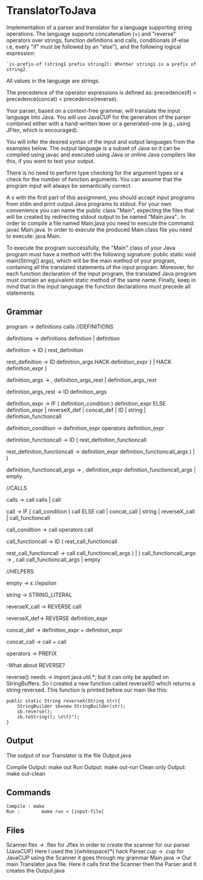 # TranslatorToJava

 Implementation of a parser and translator for a language supporting string operations. The language supports concatenation (+) and "reverse" operators over strings, function definitions and calls, conditionals (if-else i.e, every "if" must be followed by an "else"), and the following logical expression:

    `is-prefix-of (string1 prefix string2): Whether string1 is a prefix of string2.`

 All values in the language are strings.

 The precedence of the operator expressions is defined as: precedence(if) < precedence(concat) < precedence(reverse).

 Your parser, based on a context-free grammar, will translate the input language into Java. You will use JavaCUP for the generation of the parser combined either with a hand-written lexer or a generated-one (e.g., using JFlex, which is encouraged).

 You will infer the desired syntax of the input and output languages from the examples below. The output language is a subset of  Java so it can be compiled using javac and executed using Java or online Java compilers like this, if you want to test your output.

 There is no need to perform type checking for the argument types or a check for the number of function arguments. You can assume that the program input will always be semantically correct.

 A s with the first part of this assignment, you should accept input programs from stdin and print output Java programs to stdout. For your own convenience you can name the public class "Main", expecting the files that will be created by redirecting stdout output to be named "Main.java".. In order to compile a file named Main.java you need to execute the command: javac Main.java. In order to execute the produced Main.class file you need to execute: java Main.

 To execute the program successfully, the "Main" class of your Java program must have a method with the following signature: public static void main(String[] args), which will be the main method of your program, containing all the translated statements of the input program. Moreover, for each function declaration of the input program, the translated Java program must contain an equivalent static method of the same name. Finally, keep in mind that in the input language the function declarations must precede all statements.


## Grammar

   program →  definitions calls
   //DEFINITIONS
   
   definitions → definitions definition
   	          | definition

   definition → ID ( rest_definition

   rest_definition → ID definition_args HACK definition_expr }
   		          | ΗΑCK definition_expr }

   definition_args → , definition_args_rest
   		          | definition_args_rest

   definition_args_rest → ID definition_args
   
   definition_expr → IF ( definition_condition ) definition_expr ELSE  definition_expr
   		          | reverseX_def
   		          | concat_def
   		          | ID
   		          | string
   		          | definition_functioncall

   definition_condition → definition_expr operators definition_expr

   definition_functioncall → ID ( rest_definition_functioncall

   rest_definition_functioncall → definition_expr  definition_functioncall_args )
   				                 |   ) 

   definition_functioncall_args → , definition_expr   definition_functioncall_args
   				                 | empty
   
   //CALLS

   calls → call calls
   	   | call 

   call →   IF ( call_condition  ) call ELSE call
        | concat_call
        | string
   	  | reverseX_call
   	  | call_functioncall

   call_condition → call operators call

   call_functioncall → ID ( rest_call_functioncall

   rest_call_functioncall → call call_functioncall_args )
   			              |   )
   call_functioncall_args → , call call_functioncall_args
   			              | empty



   //HELPERS

   empty → ε               //epsilon

   string → STRING_LITERAL

   reverseX_call → REVERSE call

   reverseX_def→ REVERSE definition_expr

   concat_def → definition_expr + definition_expr 

   concat_call → call + call

   operators → PREFIX


-What about REVERSE?

reverse() needs → import java.util.*; but it can only be applied on StringBuffers.
So I created a new function called reverseX() which returns a string reversed.
This function is printed before our main like this:

	public static String reverseX(String str){                                                 
		StringBuilder sb=new StringBuilder(str);                                    
		sb.reverse();                                                                                  
		sb.toString(); \n\t}");                                                                    
	}                                                                                                               
                  
## Output
The output of our Translator is the file Output.java

   Compile Output:         make out
   Run Output:                make out-run
   Clean only Output:     make out-clean

## Commands

	Compile : make      
	Run :        make run < [input-file]  



## Files

   Scanner.flex  → .flex for Jflex in order to create the scanner for our parser (JavaCUP)
   		  Here I used the ){whitespace}*{  hack
   Parser.cup     → .cup for JavaCUP using the Scanner it goes through my grammar 
   Main.java      → Our main Translator java file. Here it calls first
                    the Scanner then the Parser and it creates  the Output.java